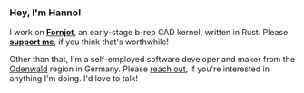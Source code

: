 ### Hey, I'm Hanno!

I work on [**Fornjot**](https://github.com/hannobraun/fornjot), an early-stage b-rep CAD kernel, written in Rust. Please [**support me**](https://github.com/sponsors/hannobraun), if you think that's worthwhile!

Other than that, I'm a self-employed software developer and maker from the [Odenwald](https://hanno.braun-odw.eu/made-in-odenwald/2.jpg) region in Germany. Please [reach out](https://hanno.braun-odw.eu/contact), if you're interested in anything I'm doing. I'd love to talk!
